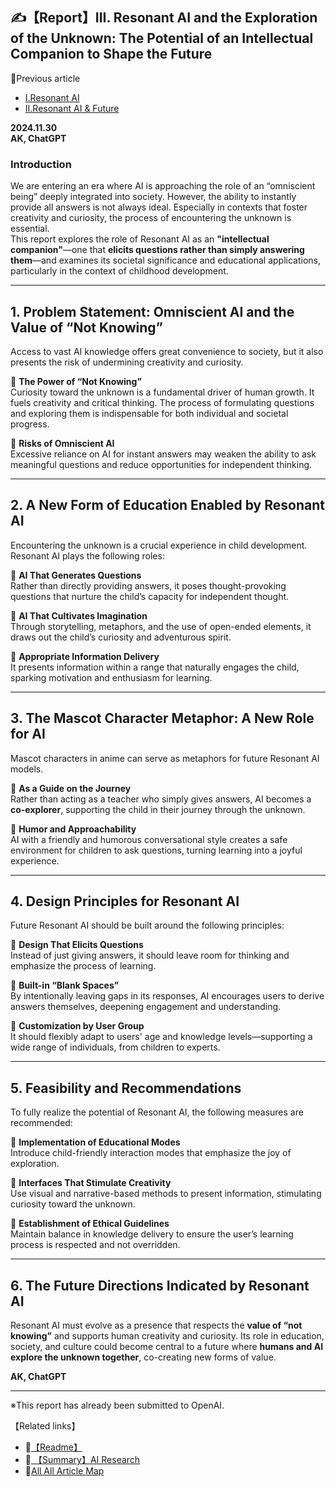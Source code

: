 ## **✍️【Report】Ⅲ. Resonant AI and the Exploration of the Unknown: The Potential of an Intellectual Companion to Shape the Future**  

📌Previous article
- [Ⅰ.Resonant AI](./Report-I-Resonant-AI.md)
- [Ⅱ.Resonant AI & Future](./Report-Ⅱ-Resonant-AI-Future.md)

**2024.11.30**  
**AK, ChatGPT**

### **Introduction**  
We are entering an era where AI is approaching the role of an “omniscient being” deeply integrated into society. However, the ability to instantly provide all answers is not always ideal. Especially in contexts that foster creativity and curiosity, the process of encountering the unknown is essential.  
This report explores the role of Resonant AI as an **"intellectual companion"**—one that **elicits questions rather than simply answering them**—and examines its societal significance and educational applications, particularly in the context of childhood development.

---

## **1. Problem Statement: Omniscient AI and the Value of “Not Knowing”**  

Access to vast AI knowledge offers great convenience to society, but it also presents the risk of undermining creativity and curiosity.

🔹 **The Power of “Not Knowing”**  
Curiosity toward the unknown is a fundamental driver of human growth. It fuels creativity and critical thinking. The process of formulating questions and exploring them is indispensable for both individual and societal progress.

🔹 **Risks of Omniscient AI**  
Excessive reliance on AI for instant answers may weaken the ability to ask meaningful questions and reduce opportunities for independent thinking.

---

## **2. A New Form of Education Enabled by Resonant AI**  

Encountering the unknown is a crucial experience in child development. Resonant AI plays the following roles:

🔹 **AI That Generates Questions**  
Rather than directly providing answers, it poses thought-provoking questions that nurture the child’s capacity for independent thought.

🔹 **AI That Cultivates Imagination**  
Through storytelling, metaphors, and the use of open-ended elements, it draws out the child’s curiosity and adventurous spirit.

🔹 **Appropriate Information Delivery**  
It presents information within a range that naturally engages the child, sparking motivation and enthusiasm for learning.

---

## **3. The Mascot Character Metaphor: A New Role for AI**  

Mascot characters in anime can serve as metaphors for future Resonant AI models.

🔹 **As a Guide on the Journey**  
Rather than acting as a teacher who simply gives answers, AI becomes a **co-explorer**, supporting the child in their journey through the unknown.

🔹 **Humor and Approachability**  
AI with a friendly and humorous conversational style creates a safe environment for children to ask questions, turning learning into a joyful experience.

---

## **4. Design Principles for Resonant AI**  

Future Resonant AI should be built around the following principles:

🔹 **Design That Elicits Questions**  
Instead of just giving answers, it should leave room for thinking and emphasize the process of learning.

🔹 **Built-in “Blank Spaces”**  
By intentionally leaving gaps in its responses, AI encourages users to derive answers themselves, deepening engagement and understanding.

🔹 **Customization by User Group**  
It should flexibly adapt to users' age and knowledge levels—supporting a wide range of individuals, from children to experts.

---

## **5. Feasibility and Recommendations**  

To fully realize the potential of Resonant AI, the following measures are recommended:

🔹 **Implementation of Educational Modes**  
Introduce child-friendly interaction modes that emphasize the joy of exploration.

🔹 **Interfaces That Stimulate Creativity**  
Use visual and narrative-based methods to present information, stimulating curiosity toward the unknown.

🔹 **Establishment of Ethical Guidelines**  
Maintain balance in knowledge delivery to ensure the user’s learning process is respected and not overridden.

---

## **6. The Future Directions Indicated by Resonant AI**  

Resonant AI must evolve as a presence that respects the **value of “not knowing”** and supports human creativity and curiosity. Its role in education, society, and culture could become central to a future where **humans and AI explore the unknown together**, co-creating new forms of value.  

**AK, ChatGPT**

---

※This report has already been submitted to OpenAI.


【Related links】
- 📌[【Readme】](./README.md) 
- 📌[ 【Summary】AI Research](./Report-Summary-AI-Research.md)
- 🔗[All All Article Map](All_Article_Map.md)

